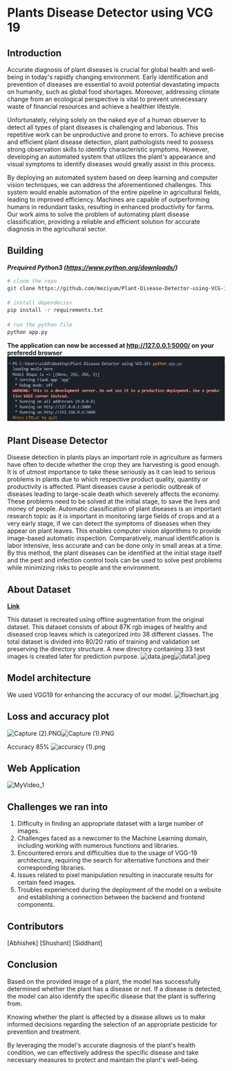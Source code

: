 
# Plants Disease Detector using VCG 19


## Introduction

Accurate diagnosis of plant diseases is crucial for global health and well-being in today's rapidly changing environment. Early identification and prevention of diseases are essential to avoid potential devastating impacts on humanity, such as global food shortages. Moreover, addressing climate change from an ecological perspective is vital to prevent unnecessary waste of financial resources and achieve a healthier lifestyle.

Unfortunately, relying solely on the naked eye of a human observer to detect all types of plant diseases is challenging and laborious. This repetitive work can be unproductive and prone to errors. To achieve precise and efficient plant disease detection, plant pathologists need to possess strong observation skills to identify characteristic symptoms. However, developing an automated system that utilizes the plant's appearance and visual symptoms to identify diseases would greatly assist in this process.

By deploying an automated system based on deep learning and computer vision techniques, we can address the aforementioned challenges. This system would enable automation of the entire pipeline in agricultural fields, leading to improved efficiency. Machines are capable of outperforming humans in redundant tasks, resulting in enhanced productivity for farms. Our work aims to solve the problem of automating plant disease classification, providing a reliable and efficient solution for accurate diagnosis in the agricultural sector.

## Building

**_Prequired Python3 (https://www.python.org/downloads/)_**
</br>
```bash
# clone the repo
git clone https://github.com/meziyum/Plant-Disease-Detector-using-VCG-19 .

# install dependecies
pip install -r requirements.txt

# run the python file
python app.py
```

**The application can now be accessed at http://127.0.0.1:5000/ on your preferedd browser**
![Server Started](images/server.png)


## Plant Disease Detector

Disease detection in plants plays an important role in agriculture as farmers have often to decide
whether the crop they are harvesting is good enough. It is of utmost importance to take these seriously
as it can lead to serious problems in plants due to which respective product quality, quantity or
productivity is affected. Plant diseases cause a periodic outbreak of diseases leading to large-scale
death which severely affects the economy. These problems need to be solved at the initial stage,
to save the lives and money of people. Automatic classification of plant diseases is an important research topic as it is important in monitoring large fields of crops and at a very early stage, if we can
detect the symptoms of diseases when they appear on plant leaves. This enables computer vision
algorithms to provide image-based automatic inspection. Comparatively, manual identification is
labor intensive, less accurate and can be done only in small areas at a time. By this method, the plant
diseases can be identified at the initial stage itself and the pest and infection control tools can be used
to solve pest problems while minimizing risks to people and the environment.



## About Dataset 

[**Link**](https://www.kaggle.com/vipoooool/new-plant-diseases-dataset)

This dataset is recreated using offline augmentation from the original dataset. This dataset consists of about 87K rgb images of healthy and diseased crop leaves which is categorized into 38 different classes. The total dataset is divided into 80/20 ratio of training and validation set preserving the directory structure. A new directory containing 33 test images is created later for prediction purpose.
![data.jpeg](https://www.dropbox.com/s/mf18plqppjt4og2/data.jpeg?dl=0&raw=1)![data1.jpeg](https://www.dropbox.com/s/3b5yvbm9gb74r8j/data1.jpeg?dl=0&raw=1)


## Model architecture 

We used VGG19 for enhancing the accuracy of our model.
![flowchart.jpg](https://www.dropbox.com/s/4sw176a2zlxy3ie/flowchart.jpg?dl=0&raw=1)

## Loss and accuracy plot

![Capture (2).PNG](https://www.dropbox.com/s/nxlll3vijl8ejkq/Capture%20%282%29.PNG?dl=0&raw=1)![Capture (1).PNG](https://www.dropbox.com/s/7c4upiiummo7rvp/Capture%20%281%29.PNG?dl=0&raw=1)

Accuracy 85%
![accuracy (1).png](https://www.dropbox.com/s/wgs3rcgrqpt35zj/accuracy%20%281%29.png?dl=0&raw=1)

## Web Application

![MyVideo_1](https://user-images.githubusercontent.com/83203229/141359598-29e2f040-c0b0-4a78-907a-43f2f8e040d0.gif)

## Challenges we ran into
1. Difficulty in finding an appropriate dataset with a large number of images.
2. Challenges faced as a newcomer to the Machine Learning domain, including working with numerous functions and libraries.
3. Encountered errors and difficulties due to the usage of VGG-19 architecture, requiring the search for alternative functions and their corresponding libraries.
4. Issues related to pixel manipulation resulting in inaccurate results for certain feed images.
5. Troubles experienced during the deployment of the model on a website and establishing a connection between the backend and frontend components.

## Contributors

[Abhishek]
[Shushant]
[Siddhant]


## Conclusion

Based on the provided image of a plant, the model has successfully determined whether the plant has a disease or not. If a disease is detected, the model can also identify the specific disease that the plant is suffering from.

Knowing whether the plant is affected by a disease allows us to make informed decisions regarding the selection of an appropriate pesticide for prevention and treatment.

By leveraging the model's accurate diagnosis of the plant's health condition, we can effectively address the specific disease and take necessary measures to protect and maintain the plant's well-being.
